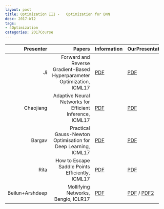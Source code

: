 ```yaml
---
layout: post
title: Optimization III -   Optimization for DNN
desc: 2017-W12
tags:
- 4Optimization
categories: 2017Course
---
```



| Presenter | Papers | Information| OurPresentation |
| -----: | ----------: | :----- | :----- |
| Ji  | Forward and Reverse Gradient-Based Hyperparameter Optimization, ICML17 | [PDF](https://arxiv.org/abs/1703.01785) | [PDF]({{site.baseurl}}/talks/20171107-Ji.pdf) |
| Chaojiang | Adaptive Neural Networks for Efficient Inference, ICML17 | [PDF](http://proceedings.mlr.press/v70/bolukbasi17a/bolukbasi17a.pdf) | [PDF]({{site.baseurl}}/talks/20171107-Chao.pdf) |
| Bargav | Practical Gauss-Newton Optimisation for Deep Learning, ICML17 | [PDF](https://arxiv.org/abs/1706.03662) | [PDF]({{site.baseurl}}/talks/20171107-Bargav.pdf) |
| Rita | How to Escape Saddle Points Efficiently,  ICML17 | [PDF](https://arxiv.org/abs/1703.00887) | [PDF]({{site.baseurl}}/talks/20171107-Rita.pdf) |
| Beilun+Arshdeep |  Mollifying Networks, Bengio, ICLR17 | [PDF](https://arxiv.org/abs/1608.04980) | [PDF]({{site.baseurl}}/talks/20171109-Arshdeep.pdf) / [PDF2]({{site.baseurl}}/talks/20171109-BeilunArshdeep.pdf) |

